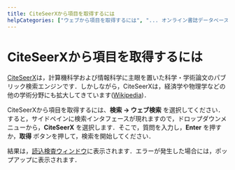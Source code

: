 ```yaml
---
title: CiteSeerXから項目を取得するには
helpCategories: ["ウェブから項目を取得するには", "... オンライン書誌データベースを使用して"]
---
```


# CiteSeerXから項目を取得するには

[CiteSeerX](http://csxstatic.ist.psu.edu/about)は，計算機科学および情報科学に主眼を置いた科学・学術論文のパブリック検索エンジンです．しかしながら，CiteSeerXは，経済学や物理学などの他の学術分野にも拡大してきています([Wikipedia](https://en.wikipedia.org/wiki/CiteSeer))．

CiteSeerXから項目を取得するには、**検索 → ウェブ検索** を選択してください．すると，サイドペインに検索インタフェースが現れますので，ドロップダウンメニューから，**CiteSeerX** を選択します．そこで，質問を入力し，**Enter** を押すか，**取得** ボタンを押して，検索を開始してください．

結果は，[読込検査ウィンドウ](ImportInspectionDialog)に表示されます．エラーが発生した場合には，ポップアップに表示されます．
